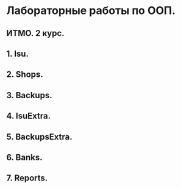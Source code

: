 # Лабораторные работы по ООП.
## ИТМО. 2 курс.

## 1. Isu. 
## 2. Shops.
## 3. Backups.
## 4. IsuExtra.
## 5. BackupsExtra.
## 6. Banks.
## 7. Reports.
